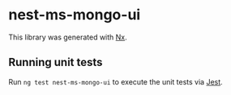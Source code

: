 # nest-ms-mongo-ui

This library was generated with [Nx](https://nx.dev).

## Running unit tests

Run `ng test nest-ms-mongo-ui` to execute the unit tests via [Jest](https://jestjs.io).
